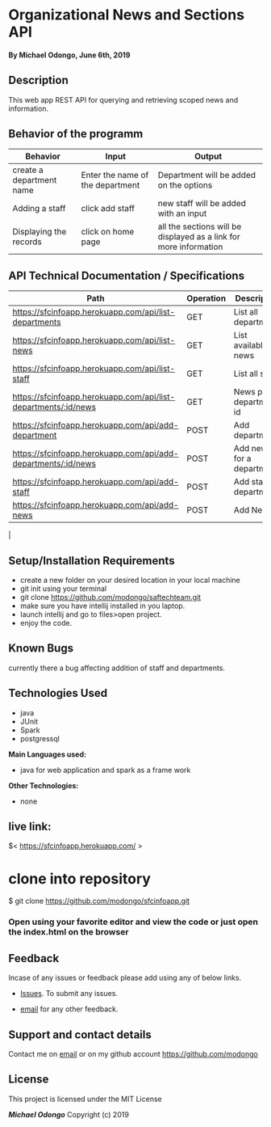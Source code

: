 # Organizational News and Sections API

#### By **Michael Odongo, June 6th, 2019**

## Description
This web app REST API for querying and retrieving scoped news and information. 

## Behavior of the programm

 | Behavior                                       |  Input | Output    |
 | ---------------------------------------------- | ------ | --------- |
 | create a department name  | Enter the name of the department     |  Department will be added on the options |
 |Adding a staff| click add staff   |  new staff will be added with an input |
 |Displaying the records| click on home page  |  all the sections will be displayed as a link for more information|

 ## API Technical Documentation / Specifications
| Path                                     |  Operation | Description   |Request Format|
 | ---------------------------------------------- | ------ | --------- |---------------|
 | https://sfcinfoapp.herokuapp.com/api/list-departments| GET  | List all departments||
 |https://sfcinfoapp.herokuapp.com/api/list-news|GET|List available news||
 |https://sfcinfoapp.herokuapp.com/api/list-staff| GET| List all staff||
  |https://sfcinfoapp.herokuapp.com/api/list-departments/:id/news| GET| News per department id||
   | https://sfcinfoapp.herokuapp.com/api/add-department |POST| Add department|    { "deptname": "NSO", "description": "NSO department"  }|   
  | https://sfcinfoapp.herokuapp.com/api/add-departments/:id/news |POST| Add news for a department|   {"newsitems":"Test2","newscategoryid":2,"newstitle":"Test 2 title"}|    
   | https://sfcinfoapp.herokuapp.com/api/add-staff |POST| Add staff to department|   {"newsitems":"Test2","newscategoryid":2,"newstitle":"Test 2 title"}|    
  | https://sfcinfoapp.herokuapp.com/api/add-news |POST| Add News|    { "newsitems": "Hello time","newscategoryid": 0,"newstitle": "Hello newstitle" }

   |
   

 
## Setup/Installation Requirements

* create a new folder on your desired location in your local machine
* git init using your terminal
* git clone https://github.com/modongo/saftechteam.git
* make sure you have intellij installed in you laptop.
* launch intellij and go to files>open project.
* enjoy the code.

## Known Bugs

currently there a bug affecting addition of staff and departments. 

## Technologies Used
* java
* JUnit
* Spark
* postgressql

**Main Languages used:**

* java for web application and spark as a frame work


**Other Technologies:**

* none

## live link:

$< https://sfcinfoapp.herokuapp.com/ >

# clone into repository

$ git clone  https://github.com/modongo/sfcinfoapp.git
### Open using your favorite editor and view the code or just open the index.html on the browser

## Feedback

Incase of any issues or feedback please add using any of below links.

* [Issues]( https://github.com/modongo/sfcinfoapp.issues). To submit any issues.

* [email](mikodongo@gmail.com) for any other feedback.

## Support and contact details

 Contact me on [email](mikodongo@gmail.com) or on my github account <https://github.com/modongo>


## License

This project is licensed under the MIT License

**_Michael Odongo_** Copyright (c) 2019